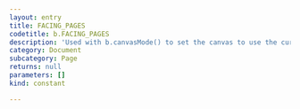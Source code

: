 ```yaml
---
layout: entry
title: FACING_PAGES
codetitle: b.FACING_PAGES
description: 'Used with b.canvasMode() to set the canvas to use the current facing pages.'
category: Document
subcategory: Page
returns: null
parameters: []
kind: constant

---
```

